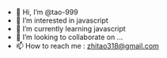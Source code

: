 - 👋 Hi, I’m @tao-999
- 👀 I’m interested in javascript
- 🌱 I’m currently learning javascript
- 💞️ I’m looking to collaborate on ...
- 📫 How to reach me : zhitao318@gmail.com

<!---
tao-999/tao-999 is a ✨ special ✨ repository because its `README.md` (this file) appears on your GitHub profile.
You can click the Preview link to take a look at your changes.
--->
